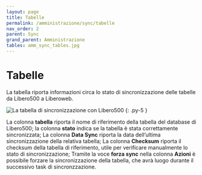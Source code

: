 ```yaml
---
layout: page
title: Tabelle
permalink: /amministrazione/sync/tabelle
nav_order: 2
parent: Sync
grand_parent: Amministrazione
tables: amm_sync_tables.jpg
---
```


# Tabelle

La tabella riporta informazioni circa lo stato di sincronizzazione delle tabelle da Libero500 a Liberoweb.

![La tabella di sincronizzazione con Libero500](/assets/images/{{page.tables}})
{: .py-5 }

La colonna **tabella** riporta il nome di riferimento della tabella del database di Libero500; la colonna **stato** indica se la tabella è stata correttamente sincronizzata; La colonna **Data Sync** riporta la data dell’ultima sincronizzazione della relativa tabella;  La colonna **Checksum** riporta il checksum della tabella di riferimento, utile per verificare manualmente lo stato di sincronizzazione; Tramite la voce **forza sync** nella colonna **Azioni** è possibile forzare la sincronizzazione della tabella, che avrà luogo durante il successivo task di sincronzzazione.
